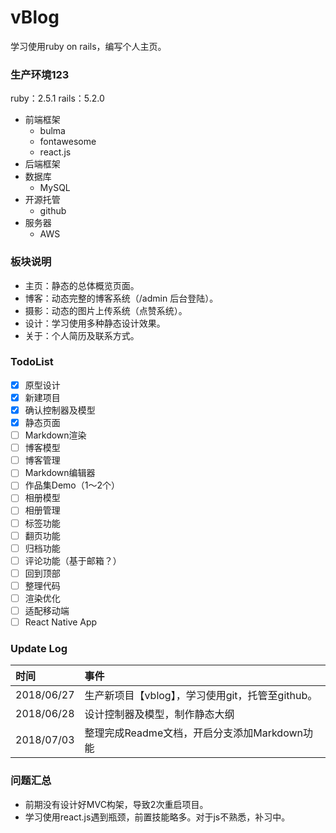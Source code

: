 # vBlog

学习使用ruby on rails，编写个人主页。

### 生产环境123

ruby：2.5.1
rails：5.2.0
- 前端框架
  - bulma
  - fontawesome
  - react.js
- 后端框架
- 数据库
  - MySQL
- 开源托管
  - github
- 服务器
  - AWS

### 板块说明

- 主页：静态的总体概览页面。
- 博客：动态完整的博客系统（/admin 后台登陆）。
- 摄影：动态的图片上传系统（点赞系统）。
- 设计：学习使用多种静态设计效果。
- 关于：个人简历及联系方式。

### TodoList

* [x] 原型设计
* [x] 新建项目
* [x] 确认控制器及模型
* [x] 静态页面
* [ ] Markdown渲染
* [ ] 博客模型
* [ ] 博客管理
* [ ] Markdown编辑器
* [ ] 作品集Demo（1～2个）
* [ ] 相册模型
* [ ] 相册管理
* [ ] 标签功能
* [ ] 翻页功能
* [ ] 归档功能
* [ ] 评论功能（基于邮箱？）
* [ ] 回到顶部
* [ ] 整理代码
* [ ] 渲染优化
* [ ] 适配移动端
* [ ] React Native App

### Update Log

|时间|事件|
|:---|:---|
|2018/06/27|生产新项目【vblog】，学习使用git，托管至github。|
|2018/06/28|设计控制器及模型，制作静态大纲|
|2018/07/03|整理完成Readme文档，开启分支添加Markdown功能|


### 问题汇总

- 前期没有设计好MVC构架，导致2次重启项目。
- 学习使用react.js遇到瓶颈，前置技能略多。对于js不熟悉，补习中。
